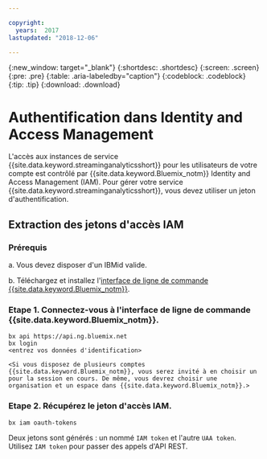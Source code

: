 ```yaml
---

copyright:
  years:  2017
lastupdated: "2018-12-06"

---
```


{:new_window: target="_blank"}
{:shortdesc: .shortdesc}
{:screen: .screen}
{:pre: .pre}
{:table: .aria-labeledby="caption"}
{:codeblock: .codeblock}
{:tip: .tip}
{:download: .download}


# Authentification dans Identity and Access Management

L'accès aux instances de service {{site.data.keyword.streaminganalyticsshort}} pour les utilisateurs de votre compte est contrôlé par {{site.data.keyword.Bluemix_notm}} Identity and Access Management (IAM). Pour gérer votre service {{site.data.keyword.streaminganalyticsshort}}, vous devez utiliser un jeton d'authentification.

## Extraction des jetons d'accès IAM

### Prérequis

a. Vous devez disposer d'un IBMid valide.

b. Téléchargez et installez l'[interface de ligne de commande {{site.data.keyword.Bluemix_notm}}](https://{DomainName}/docs/cli/reference/bluemix_cli/get_started.html#getting-started).

### Etape 1. Connectez-vous à l'interface de ligne de commande {{site.data.keyword.Bluemix_notm}}.

```
bx api https://api.ng.bluemix.net
bx login
<entrez vos données d'identification>

<Si vous disposez de plusieurs comptes {{site.data.keyword.Bluemix_notm}}, vous serez invité à en choisir un pour la session en cours. De même, vous devrez choisir une organisation et un espace dans {{site.data.keyword.Bluemix_notm}}.>
```

### Etape 2. Récupérez le jeton d'accès IAM.

```
bx iam oauth-tokens
```

Deux jetons sont générés : un nommé `IAM token` et l'autre `UAA token`. Utilisez `IAM token` pour passer des appels d'API REST.

